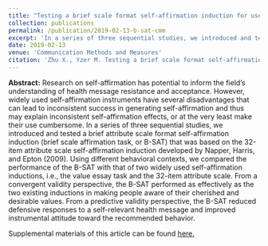 ```yaml
---
title: "Testing a brief scale format self-affirmation induction for use in health communication research and practice"
collection: publications
permalink: /publication/2019-02-13-b-sat-cmm
excerpt: 'In a series of three sequential studies, we introduced and tested a brief attribute scale format self-affirmation induction that was based on the 32-item attribute scale self-affirmation induction developed by Napper, Harris, and Epton (2009).'
date: 2019-02-13
venue: 'Communication Methods and Measures'
citation: 'Zhu X., Yzer M. Testing a brief scale format self-affirmation induction for use in health communication research and practice. <i>Communication Methods and Measures</i>. 2019; 13(3):178-197. <a href="https://doi.org/10.1080/19312458.2019.1572084" target="_blank"> doi:10.1080/19312458.2019.1572084</a>'
---
```


**Abstract:** Research on self-affirmation has potential to inform the field’s understanding of health message resistance and acceptance. However, widely used self-affirmation instruments have several disadvantages that can lead to inconsistent success in generating self-affirmation and thus may explain inconsistent self-affirmation effects, or at the very least make their use cumbersome. In a series of three sequential studies, we introduced and tested a brief attribute scale format self-affirmation induction (brief scale affirmation task, or B-SAT) that was based on the 32-item attribute scale self-affirmation induction developed by Napper, Harris, and Epton (2009). Using different behavioral contexts, we compared the performance of the B-SAT with that of two widely used self-affirmation inductions, i.e., the value essay task and the 32-item attribute scale. From a convergent validity perspective, the B-SAT performed as effectively as the two existing inductions in making people aware of their cherished and desirable values. From a predictive validity perspective, the B-SAT reduced defensive responses to a self-relevant health message and improved instrumental attitude toward the recommended behavior.

Supplemental materials of this article can be found <a href="https://osf.io/cz5em/" target="_blank">here.</a>
